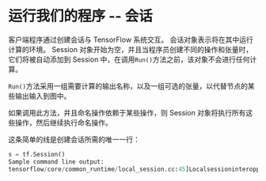 # 运行我们的程序 -- 会话

客户端程序通过创建会话与 TensorFlow 系统交互。 会话对象表示将在其中运行计算的环境。 Session 对象开始为空，并且当程序员创建不同的操作和张量时，它们将被自动添加到 Session 中，在调用`Run()`方法之前，该对象不会进行任何计算。

`Run()`方法采用一组需要计算的输出名称，以及一组可选的张量，以代替节点的某些输出输入到图中。

如果调用此方法，并且命名操作依赖于某些操作，则 Session 对象将执行所有这些操作，然后继续执行命名操作。

这条简单的线是创建会话所需的唯一一行：

```py
s = tf.Session()
Sample command line output:
tensorflow/core/common_runtime/local_session.cc:45]Localsessioninteropparallelism threads:6

```